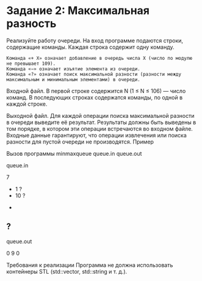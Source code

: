 # Задание 2: Максимальная разность

Реализуйте работу очереди. На вход программе подаются строки, содержащие команды. Каждая строка содержит одну команду.

    Команда «+ X» означает добавление в очередь числа X (число по модулю не превышает 109).
    Команда «−» означает изъятие элемента из очереди.
    Команда «?» означает поиск максимальной разности (разности между максимальным и минимальным элементами) в очереди.

Входной файл. В первой строке содержится N (1 ≤ N ≤ 106) — число команд. В последующих строках содержатся команды, по одной в каждой строке.

Выходной файл. Для каждой операции поиска максимальной разности в очереди выведите её результат. Результаты должны быть выведены в том порядке, в котором эти операции встречаются во входном файле. Входные данные гарантируют, что операции извлечения или поиска разности для пустой очереди не производятся.
Пример

Вызов программы minmaxqueue queue.in queue.out

queue.in

7
+ 1
?
+ 10
?
-
?
-

queue.out

0
9
0

Требования к реализации
Программа не должна использовать контейнеры STL (std::vector, std::string и т. д.).
